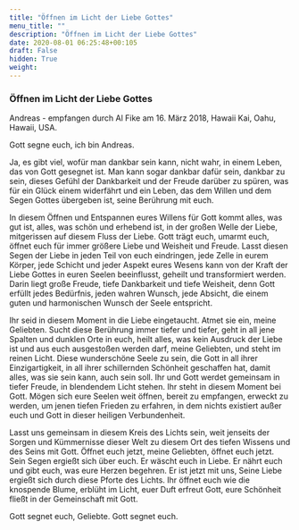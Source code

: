 ```yaml
---
title: "Öffnen im Licht der Liebe Gottes"
menu_title: ""
description: "Öffnen im Licht der Liebe Gottes"
date: 2020-08-01 06:25:48+00:105
draft: False
hidden: True
weight:
---
```

### Öffnen im Licht der Liebe Gottes

Andreas - empfangen durch Al Fike am 16. März 2018, Hawaii Kai, Oahu, Hawaii, USA.

Gott segne euch, ich bin Andreas.

Ja, es gibt viel, wofür man dankbar sein kann, nicht wahr, in einem Leben, das von Gott gesegnet ist. Man kann sogar dankbar dafür sein, dankbar zu sein, dieses Gefühl der Dankbarkeit und der Freude darüber zu spüren, was für ein Glück einem widerfährt und ein Leben, das dem Willen und dem Segen Gottes übergeben ist, seine Berührung mit euch.

In diesem Öffnen und Entspannen eures Willens für Gott kommt alles, was gut ist, alles, was schön und erhebend ist, in der großen Welle der Liebe, mitgerissen auf diesem Fluss der Liebe. Gott trägt euch, umarmt euch, öffnet euch für immer größere Liebe und Weisheit und Freude. Lasst diesen Segen der Liebe in jeden Teil von euch eindringen, jede Zelle in eurem Körper, jede Schicht und jeder Aspekt eures Wesens kann von der Kraft der Liebe Gottes in euren Seelen beeinflusst, geheilt und transformiert werden. Darin liegt große Freude, tiefe Dankbarkeit und tiefe Weisheit, denn Gott erfüllt jedes Bedürfnis, jeden wahren Wunsch, jede Absicht, die einem guten und harmonischen Wunsch der Seele entspricht.

Ihr seid in diesem Moment in die Liebe eingetaucht. Atmet sie ein, meine Geliebten. Sucht diese Berührung immer tiefer und tiefer, geht in all jene Spalten und dunklen Orte in euch, heilt alles, was kein Ausdruck der Liebe ist und aus euch ausgestoßen werden darf, meine Geliebten, und steht im reinen Licht. Diese wunderschöne Seele zu sein, die Gott in all ihrer Einzigartigkeit, in all ihrer schillernden Schönheit geschaffen hat, damit alles, was sie sein kann, auch sein soll. Ihr und Gott werdet gemeinsam in tiefer Freude, in blendendem Licht stehen. Ihr steht in diesem Moment bei Gott. Mögen sich eure Seelen weit öffnen, bereit zu empfangen, erweckt zu werden, um jenen tiefen Frieden zu erfahren, in dem nichts existiert außer euch und Gott in dieser heiligen Verbundenheit.

Lasst uns gemeinsam in diesem Kreis des Lichts sein, weit jenseits der Sorgen und Kümmernisse dieser Welt zu diesem Ort des tiefen Wissens und des Seins mit Gott. Öffnet euch jetzt, meine Geliebten, öffnet euch jetzt. Sein Segen ergießt sich über euch. Er wäscht euch in Liebe. Er nährt euch und gibt euch, was eure Herzen begehren. Er ist jetzt mit uns, Seine Liebe ergießt sich durch diese Pforte des Lichts. Ihr öffnet euch wie die knospende Blume, erblüht im Licht, euer Duft erfreut Gott, eure Schönheit fließt in der Gemeinschaft mit Gott.

Gott segnet euch, Geliebte. Gott segnet euch.
